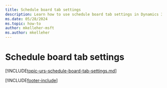 ```yaml
---
title: Schedule board tab settings
description: Learn how to use schedule board tab settings in Dynamics 365 Field Service
ms.date: 05/28/2024
ms.topic: how-to
author: mkelleher-msft
ms.author: mkelleher
---
```


# Schedule board tab settings

[!INCLUDE[topic-urs-schedule-board-tab-settings.md](../shared/urs/schedule-board-tab-settings.md)]


[!INCLUDE[footer-include](../includes/footer-banner.md)]
